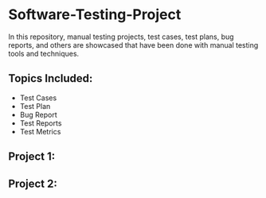 # Software-Testing-Project
In this repository, manual testing projects, test cases, test plans, bug reports, and others are showcased that have been done with manual testing tools and techniques.
## Topics Included:
* Test Cases
* Test Plan
* Bug Report
* Test Reports
* Test Metrics
## Project 1:
## Project 2:

